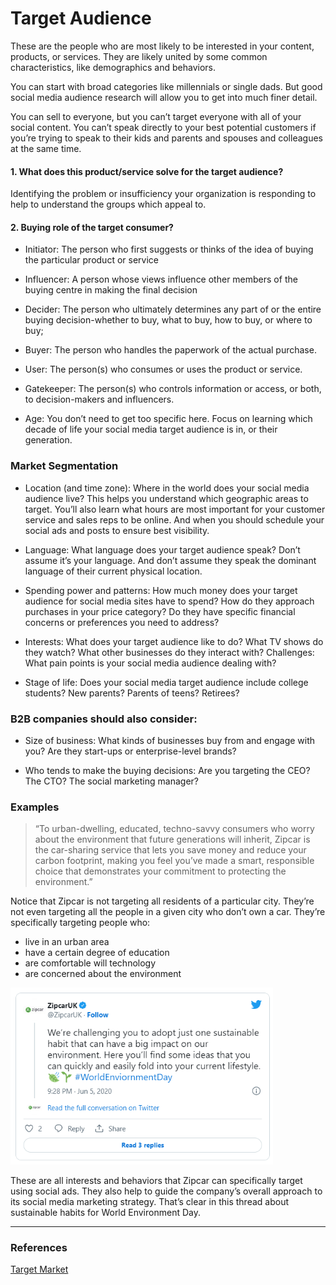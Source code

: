 ﻿# Target Audience

These are the people who are most likely to be interested in your content, products, or services. They are likely united by some common characteristics, like demographics and behaviors.

You can start with broad categories like millennials or single dads. But good social media audience research will allow you to get into much finer detail.

You can sell to everyone, but you can’t target everyone with all of your social content. You can’t speak directly to your best potential customers if you’re trying to speak to their kids and parents and spouses and colleagues at the same time.

#### 1. What does this product/service solve for the target audience?

Identifying the problem or insufficiency your organization is responding to help to understand the groups which appeal to.

#### 2. Buying role of the target consumer?

- Initiator: The person who first suggests or thinks of the idea of buying the particular product or service

* Influencer: A person whose views influence other members of the buying centre in making the final decision

* Decider: The person who ultimately determines any part of or the entire buying decision-whether to buy, what to buy, how to buy, or where to buy;

* Buyer: The person who handles the paperwork of the actual purchase.

* User: The person(s) who consumes or uses the product or service.

* Gatekeeper: The person(s) who controls information or access, or both, to decision-makers and influencers.

* Age: You don’t need to get too specific here. Focus on learning which decade of life your social media target audience is in, or their generation.

### Market Segmentation

- Location (and time zone): Where in the world does your social media audience live? This helps you understand which geographic areas to target. You’ll also learn what hours are most important for your customer service and sales reps to be online. And when you should schedule your social ads and posts to ensure best visibility.

- Language: What language does your target audience speak? Don’t assume it’s your language. And don’t assume they speak the dominant language of their current physical location.

- Spending power and patterns: How much money does your target audience for social media sites have to spend? How do they approach purchases in your price category? Do they have specific financial concerns or preferences you need to address?

- Interests: What does your target audience like to do? What TV shows do they watch? What other businesses do they interact with?
  Challenges: What pain points is your social media audience dealing with?

- Stage of life: Does your social media target audience include college students? New parents? Parents of teens? Retirees?

### B2B companies should also consider:

- Size of business: What kinds of businesses buy from and engage with you? Are they start-ups or enterprise-level brands?

- Who tends to make the buying decisions: Are you targeting the CEO? The CTO? The social marketing manager?

### Examples

> “To urban-dwelling, educated, techno-savvy consumers who worry about the environment that future generations will inherit, Zipcar is the car-sharing service that lets you save money and reduce your carbon footprint, making you feel you’ve made a smart, responsible choice that demonstrates your commitment to protecting the environment.”

Notice that Zipcar is not targeting all residents of a particular city. They’re not even targeting all the people in a given city who don’t own a car. They’re specifically targeting people who:

- live in an urban area
- have a certain degree of education
- are comfortable will technology
- are concerned about the environment

<img src="../assets/images/audience-zipcar.png" width="420"/>

These are all interests and behaviors that Zipcar can specifically target using social ads. They also help to guide the company’s overall approach to its social media marketing strategy. That’s clear in this thread about sustainable habits for World Environment Day.

<hr/>

### References

[Target Market](https://blog.hootsuite.com/target-market/)

